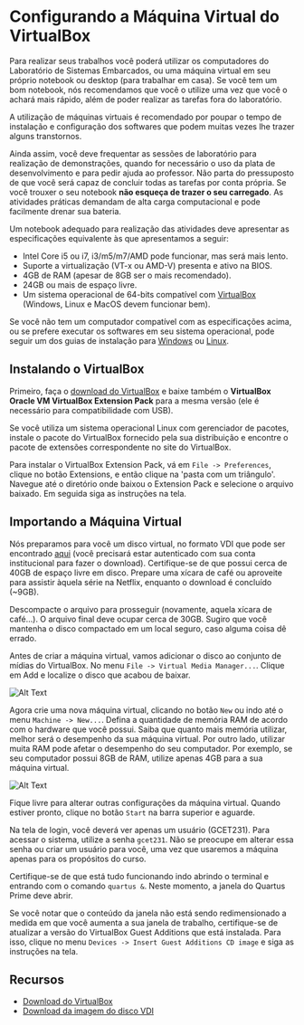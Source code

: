 # Configurando a Máquina Virtual do VirtualBox

Para realizar seus trabalhos você poderá utilizar os computadores do Laboratório de Sistemas Embarcados, ou uma máquina virtual em seu próprio notebook ou desktop (para trabalhar em casa). Se você tem um bom notebook, nós recomendamos que você o utilize uma vez que você o achará mais rápido, além de poder realizar as tarefas fora do laboratório.

A utilização de máquinas virtuais é recomendado por poupar o tempo de instalação e configuração dos softwares que podem muitas vezes lhe trazer alguns transtornos.

Ainda assim, você deve frequentar as sessões de laboratório para realização de demonstrações, quando for necessário o uso da plata de desenvolvimento e para pedir ajuda ao professor. Não parta do pressuposto de que você será capaz de concluir todas as tarefas por conta própria. Se você trouxer o seu notebook **não esqueça de trazer o seu carregado**. As atividades práticas demandam de alta carga computacional e pode facilmente drenar sua bateria.

Um notebook adequado para realização das atividades deve apresentar as especificações equivalente às que apresentamos a seguir:

- Intel Core i5 ou i7, i3/m5/m7/AMD pode funcionar, mas será mais lento.
- Suporte a virtualização (VT-x ou AMD-V) presenta e ativo na BIOS.
- 4GB de RAM (apesar de 8GB ser o mais recomendado).
- 24GB ou mais de espaço livre.
- Um sistema operacional de 64-bits compatível com [VirtualBox](http://www.virtualbox.org/) (Windows, Linux e MacOS devem funcionar bem).

Se você não tem um computador compatível com as especificações acima, ou se prefere executar os softwares em seu sistema operacional, pode seguir um dos guias de instalação para [Windows](https://github.com/GCET231/tutorial2-instalando-quartus-modelsim/tree/main/main/Windows) ou [Linux](https://github.com/GCET231/tutorial2-instalando-quartus-modelsim/tree/main/main/Linux).

## Instalando o VirtualBox

Primeiro, faça o [download do VirtualBox](https://www.virtualbox.org/wiki/Downloads) e baixe também o **VirtualBox Oracle VM VirtualBox Extension Pack** para a mesma versão (ele é necessário para compatibilidade com USB).

Se você utiliza um sistema operacional Linux com gerenciador de pacotes, instale o pacote do VirtualBox fornecido pela sua distribuição e encontre o pacote de extensões correspondente no site do VirtualBox.

Para instalar o VirtualBox Extension Pack, vá em `File -> Preferences`, clique no botão Extensions, e então clique na 'pasta com um triângulo'. Navegue até o diretório onde baixou o Extension Pack e selecione o arquivo baixado. Em seguida siga as instruções na tela.

## Importando a Máquina Virtual

Nós preparamos para você um disco virtual, no formato VDI que pode ser encontrado [aqui](https://drive.google.com/file/d/1jnl3SJFXHXIo54iJxkx_uZfpLtRNfobK/view?usp=sharing) (você precisará estar autenticado com sua conta institucional para fazer o download). Certifique-se de que possui cerca de 40GB de espaço livre em disco. Prepare uma xícara de café ou aproveite para assistir àquela série na Netflix, enquanto o download é concluído (~9GB).

Descompacte o arquivo para prosseguir (novamente, aquela xícara de café...). O arquivo final deve ocupar cerca de 30GB. Sugiro que você mantenha o disco compactado em um local seguro, caso alguma coisa dê errado.

Antes de criar a máquina virtual, vamos adicionar o disco ao conjunto de mídias do VirtualBox. No menu `File -> Virtual Media Manager...`. Clique em Add e localize o disco que acabou de baixar.

![Alt Text](https://recordit.co/Ifs7u9foNB)

Agora crie uma nova máquina virtual, clicando no botão `New` ou indo até o menu `Machine -> New...`. Defina a quantidade de memória RAM de acordo com o hardware que você possui. Saiba que quanto mais memória utilizar, melhor será o desempenho da sua máquina virtual. Por outro lado, utilizar muita RAM pode afetar o desempenho do seu computador. Por exemplo, se seu computador possui 8GB de RAM, utilize apenas 4GB para a sua máquina virtual.

![Alt Text](https://recordit.co/HYTMmAwNNO)

Fique livre para alterar outras configurações da máquina virtual. Quando estiver pronto, clique no botão `Start` na barra superior e aguarde.

Na tela de login, você deverá ver apenas um usuário (GCET231). Para acessar o sistema, utilize a senha `gcet231`. Não se preocupe em alterar essa senha ou criar um usuário para você, uma vez que usaremos a máquina apenas para os propósitos do curso.

Certifique-se de que está tudo funcionando indo abrindo o terminal e entrando com o comando `quartus &`. Neste momento, a janela do Quartus Prime deve abrir.

Se você notar que o conteúdo da janela não está sendo redimensionado a medida em que você aumenta a sua janela de trabalho, certifique-se de atualizar a versão do VirtualBox Guest Additions que está instalada. Para isso, clique no menu `Devices -> Insert Guest Additions CD image` e siga as instruções na tela.

## Recursos

- [Download do VirtualBox](https://www.virtualbox.org/wiki/Downloads)
- [Download da imagem do disco VDI](https://drive.google.com/file/d/1jnl3SJFXHXIo54iJxkx_uZfpLtRNfobK/view?usp=sharing)
